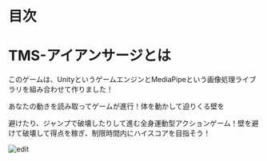 # 目次

# TMS-アイアンサージとは
このゲームは、UnityというゲームエンジンとMediaPipeという画像処理ライブラリを組み合わせて作りました！​

あなたの動きを読み取ってゲームが進行！体を動かして迫りくる壁を​

避けたり、ジャンプで破壊したりして進む全身運動型アクションゲーム！​
壁を避けて破壊して得点を稼ぎ、制限時間内にハイスコアを目指そう！​

![edit](picture/start.png)
